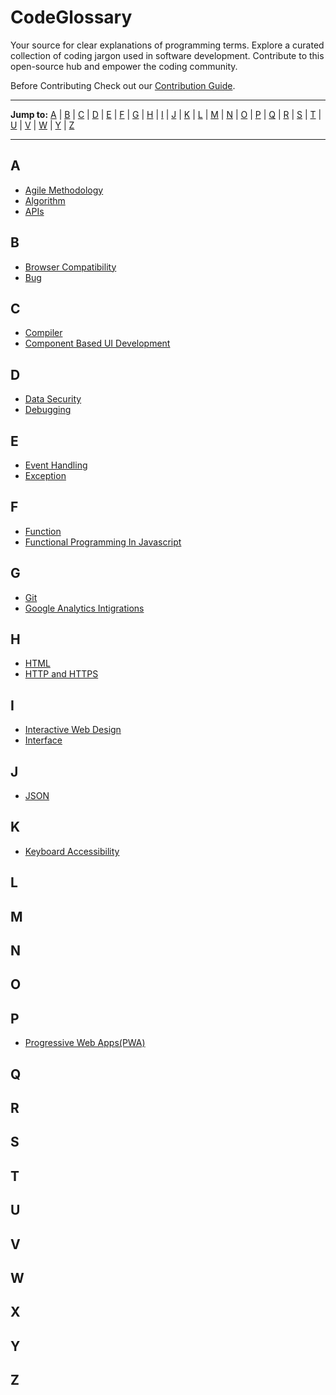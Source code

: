 # CodeGlossary

Your source for clear explanations of programming terms. Explore a curated collection of coding jargon used in software development. Contribute to this open-source hub and empower the coding community.

Before Contributing Check out our [Contribution Guide](/CONTRIBUTING.md).

---

**Jump to:** [A](#a) | [B](#b) | [C](#c) | [D](#d) | [E](#e) | [F](#f) | [G](#g) | [H](#h) | [I](#i) | [J](#j) | [K](#k) | [L](#l) | [M](#m) | [N](#n) | [O](#o) | [P](#p) | [Q](#q) | [R](#r) | [S](#s) | [T](#t) | [U](#u) | [V](#v) | [W](#w) | [Y](#y) | [Z](#z)

---

## A

- [Agile Methodology](/Glossary/A/agile-methodology.md)
- [Algorithm](/Glossary/A/algorithm.md)
- [APIs](/Glossary/A/APIs.md)

## B

- [Browser Compatibility](/Glossary/B/browser_compatibility.md)
- [Bug](/Glossary/B/bug.md)

## C

- [Compiler](/Glossary/C/compiler.md)
- [Component Based UI Development](/Glossary/C/component_based_ui_development.md)

## D

- [Data Security](/Glossary/D/data_security.md)
- [Debugging](/Glossary/D/debugging.md)

## E

- [Event Handling](/Glossary/E/event_handling.md)
- [Exception](/Glossary/E/exception.md)

## F

- [Function](/Glossary/F/function.md)
- [Functional Programming In Javascript](/Glossary/F/functional_programming_in_javascript.md)

## G

- [Git](/Glossary/G/git.md)
- [Google Analytics Intigrations](/Glossary/G/google_analytics_intigrations.md)

## H

- [HTML](/Glossary/H/html.md)
- [HTTP and HTTPS](/Glossary/H/http_and_https.md)

## I

- [Interactive Web Design](/Glossary/I/interactive_web_design.md)
- [Interface](/Glossary/I/interface.md)

## J

- [JSON](/Glossary/J/json.md)

## K

- [Keyboard Accessibility](/Glossary/K/keyboard-accessibility.md.md)

## L

## M

## N

## O

## P

- [Progressive Web Apps(PWA)](/Glossary/P/progressive_web_apps.md)

## Q

## R

## S

## T

## U

## V

## W

## X

## Y

## Z
